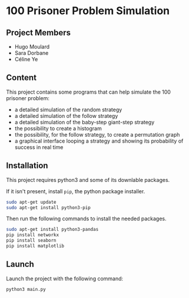 # 100 Prisoner Problem Simulation

## Project Members
- Hugo Moulard
- Sara Dorbane
- Céline Ye

## Content
This project contains some programs that can help simulate the 100 prisoner problem:
- a detailed simulation of the random strategy
- a detailed simulation of the follow strategy
- a detailed simulation of the baby-step giant-step strategy
- the possibility to create a histogram
- the possibility, for the follow strategy, to create a permutation graph
- a graphical interface looping a strategy and showing its probability of success in real time

## Installation
This project requires python3 and some of its downlable packages.

If it isn't present, install `pip`, the python package installer.
```bash
sudo apt-get update
sudo apt-get install python3-pip
```

Then run the following commands to install the needed packages.
```bash
sudo apt-get install python3-pandas
pip install networkx 
pip install seaborn
pip install matplotlib
```

## Launch
Launch the project with the following command:
```bash
python3 main.py
```